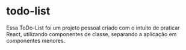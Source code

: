 # todo-list

Essa ToDo-List foi um projeto pessoal criado com o intuito de praticar React, utilizando componentes de classe, separando a aplicação em componentes menores.
